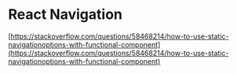 # React Navigation

[https://stackoverflow.com/questions/58468214/how-to-use-static-navigationoptions-with-functional-component](https://stackoverflow.com/questions/58468214/how-to-use-static-navigationoptions-with-functional-component)

